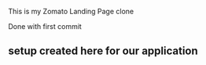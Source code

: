 This is my Zomato Landing Page clone

Done with first commit
## setup created here for our application